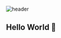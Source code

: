 
![header](https://capsule-render.vercel.app/api?type=wave&color=auto&height=300&section=header&text=capsule%20render&fontSize=90)
## Hello World 👋

<!--
**ru0dn7/ru0dn7** is a ✨ _special_ ✨ repository because its `README.md` (this file) appears on your GitHub profile.

Here are some ideas to get you started:

- 🔭 I’m currently working on ...
- 🌱 I’m currently learning ...
- 👯 I’m looking to collaborate on ...
- 🤔 I’m looking for help with ...
- 💬 Ask me about ...
- 📫 How to reach me: ...
- 😄 Pronouns: ...
- ⚡ Fun fact: ...

방문자 수 뱃지
[![hits](https://myhits.vercel.app/api/hit/https%3A%2F%2Fgithub.com%2Fru0dn7?color=blue&label=hits&size=medium)](https://myhits.vercel.app)

-->
